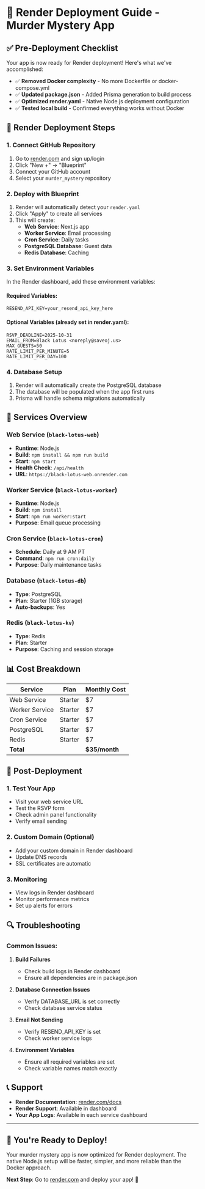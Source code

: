 # 🚀 Render Deployment Guide - Murder Mystery App

## ✅ Pre-Deployment Checklist

Your app is now ready for Render deployment! Here's what we've accomplished:

- ✅ **Removed Docker complexity** - No more Dockerfile or docker-compose.yml
- ✅ **Updated package.json** - Added Prisma generation to build process
- ✅ **Optimized render.yaml** - Native Node.js deployment configuration
- ✅ **Tested local build** - Confirmed everything works without Docker

## 🎯 Render Deployment Steps

### 1. **Connect GitHub Repository**
1. Go to [render.com](https://render.com) and sign up/login
2. Click "New +" → "Blueprint"
3. Connect your GitHub account
4. Select your `murder_mystery` repository

### 2. **Deploy with Blueprint**
1. Render will automatically detect your `render.yaml`
2. Click "Apply" to create all services
3. This will create:
   - **Web Service**: Next.js app
   - **Worker Service**: Email processing
   - **Cron Service**: Daily tasks
   - **PostgreSQL Database**: Guest data
   - **Redis Database**: Caching

### 3. **Set Environment Variables**
In the Render dashboard, add these environment variables:

#### Required Variables:
```
RESEND_API_KEY=your_resend_api_key_here
```

#### Optional Variables (already set in render.yaml):
```
RSVP_DEADLINE=2025-10-31
EMAIL_FROM=Black Lotus <noreply@saveoj.us>
MAX_GUESTS=50
RATE_LIMIT_PER_MINUTE=5
RATE_LIMIT_PER_DAY=100
```

### 4. **Database Setup**
1. Render will automatically create the PostgreSQL database
2. The database will be populated when the app first runs
3. Prisma will handle schema migrations automatically

## 🔧 Services Overview

### **Web Service** (`black-lotus-web`)
- **Runtime**: Node.js
- **Build**: `npm install && npm run build`
- **Start**: `npm start`
- **Health Check**: `/api/health`
- **URL**: `https://black-lotus-web.onrender.com`

### **Worker Service** (`black-lotus-worker`)
- **Runtime**: Node.js
- **Build**: `npm install`
- **Start**: `npm run worker:start`
- **Purpose**: Email queue processing

### **Cron Service** (`black-lotus-cron`)
- **Schedule**: Daily at 9 AM PT
- **Command**: `npm run cron:daily`
- **Purpose**: Daily maintenance tasks

### **Database** (`black-lotus-db`)
- **Type**: PostgreSQL
- **Plan**: Starter (1GB storage)
- **Auto-backups**: Yes

### **Redis** (`black-lotus-kv`)
- **Type**: Redis
- **Plan**: Starter
- **Purpose**: Caching and session storage

## 📊 Cost Breakdown

| Service | Plan | Monthly Cost |
|---------|------|--------------|
| Web Service | Starter | $7 |
| Worker Service | Starter | $7 |
| Cron Service | Starter | $7 |
| PostgreSQL | Starter | $7 |
| Redis | Starter | $7 |
| **Total** | | **$35/month** |

## 🚀 Post-Deployment

### 1. **Test Your App**
- Visit your web service URL
- Test the RSVP form
- Check admin panel functionality
- Verify email sending

### 2. **Custom Domain** (Optional)
- Add your custom domain in Render dashboard
- Update DNS records
- SSL certificates are automatic

### 3. **Monitoring**
- View logs in Render dashboard
- Monitor performance metrics
- Set up alerts for errors

## 🔍 Troubleshooting

### Common Issues:

1. **Build Failures**
   - Check build logs in Render dashboard
   - Ensure all dependencies are in package.json

2. **Database Connection Issues**
   - Verify DATABASE_URL is set correctly
   - Check database service status

3. **Email Not Sending**
   - Verify RESEND_API_KEY is set
   - Check worker service logs

4. **Environment Variables**
   - Ensure all required variables are set
   - Check variable names match exactly

## 📞 Support

- **Render Documentation**: [render.com/docs](https://render.com/docs)
- **Render Support**: Available in dashboard
- **Your App Logs**: Available in each service dashboard

---

## 🎉 You're Ready to Deploy!

Your murder mystery app is now optimized for Render deployment. The native Node.js setup will be faster, simpler, and more reliable than the Docker approach.

**Next Step**: Go to [render.com](https://render.com) and deploy your app! 🚀
